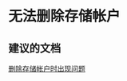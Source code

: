 <properties
    pageTitle="无法删除存储帐户"
    description="无法删除存储帐户"
    service="microsoft.classicstorage"
    resource="storageaccounts"
    authors="kasparks"
    displayOrder="1"
    selfHelpType="resource"
    supportTopicIds=""
    resourceTags=""
    productPesIds=""
    cloudEnvironments="public"
/>


# 无法删除存储帐户

## **建议的文档**
[删除存储帐户时出现问题](http://go.microsoft.com/fwlink/?LinkId=785085)



<!--HONumber=Jun16_HO3-->


